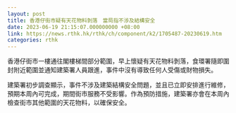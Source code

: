 ```yaml
---
layout: post
title: 香港仔街市疑有天花物料剝落　當局指不涉及結構安全
date: 2023-06-19 21:15:07.000000000 +08:00
link: https://news.rthk.hk/rthk/ch/component/k2/1705487-20230619.htm
categories: rthk
---
```


香港仔街市一樓通往閣樓梯間部分範圍，早上懷疑有天花物料剝落，食環署隨即圍封附近範圍並通知建築署人員跟進，事件中沒有導致任何人受傷或財物損失。

建築署初步調查顯示，事件不涉及建築結構安全問題，並且已立即安排進行維修，預期本周內可完成，期間街市服務不受影響。作為預防措施，建築署亦會在本周內檢查街市其他範圍的天花物料，以確保安全。
